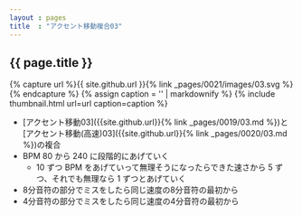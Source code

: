 ```yaml
---
layout : pages
title  : "アクセント移動複合03"
---
```


## {{ page.title }}

{% capture url %}{{ site.github.url }}{% link _pages/0021/images/03.svg %}{% endcapture %}
{% assign caption = '' | markdownify %}
{% include thumbnail.html url=url caption=caption %}

* [アクセント移動03]({{site.github.url}}{% link _pages/0019/03.md %})と[アクセント移動(高速)03]({{site.github.url}}{% link _pages/0020/03.md %})の複合
* BPM 80 から 240 に段階的にあげていく
  * 10 ずつ BPM をあげていって無理そうになったらできた速さから 5 ずつ、それでも無理なら 1 ずつとあげていく
* 8分音符の部分でミスをしたら同じ速度の8分音符の最初から
* 4分音符の部分でミスをしたら同じ速度の4分音符の最初から